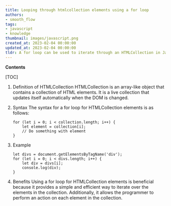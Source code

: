 ```yaml
---
title: Looping through htmlcollection elements using a for loop
authors:
- smooth_flow
tags:
- javascript
- knowledge
thumbnail: images/javascript.png
created_at: 2023-02-04 00:00:00
updated_at: 2023-02-04 00:00:00
tldr: A for loop can be used to iterate through an HTMLCollection in Javascript by accessing the elements via the item() method.
---
```


**Contents**

[TOC]

1. Definition of HTMLCollection
    HTMLCollection is an array-like object that contains a collection of HTML elements. It is a live collection that updates itself automatically when the DOM is changed.

2. Syntax
    The syntax for a for loop for HTMLCollection elements is as follows:

    ```
    for (let i = 0; i < collection.length; i++) {
        let element = collection[i];
        // Do something with element
    }
    ```

3. Example
    ```
    let divs = document.getElementsByTagName('div');
    for (let i = 0; i < divs.length; i++) {
        let div = divs[i];
        console.log(div);
    }
    ```

4. Benefits
    Using a for loop for HTMLCollection elements is beneficial because it provides a simple and efficient way to iterate over the elements in the collection. Additionally, it allows the programmer to perform an action on each element in the collection.
